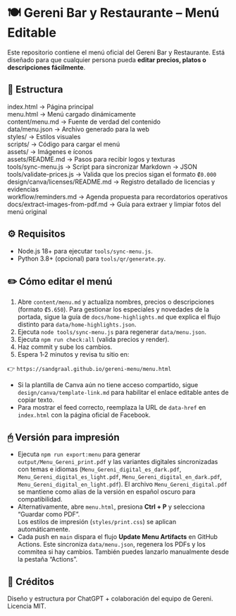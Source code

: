 # 🍽️ Gereni Bar y Restaurante – Menú Editable

Este repositorio contiene el menú oficial del Gereni Bar y Restaurante.
Está diseñado para que cualquier persona pueda **editar precios, platos o descripciones fácilmente**.

## 📂 Estructura

index.html → Página principal  
menu.html → Menú cargado dinámicamente  
content/menu.md → Fuente de verdad del contenido  
data/menu.json → Archivo generado para la web  
styles/ → Estilos visuales  
scripts/ → Código para cargar el menú  
assets/ → Imágenes e íconos  
assets/README.md → Pasos para recibir logos y texturas  
tools/sync-menu.js → Script para sincronizar Markdown → JSON
tools/validate-prices.js → Valida que los precios sigan el formato `₡0.000`
design/canva/licenses/README.md → Registro detallado de licencias y evidencias  
workflow/reminders.md → Agenda propuesta para recordatorios operativos
docs/extract-images-from-pdf.md → Guía para extraer y limpiar fotos del menú original

## ⚙️ Requisitos

- Node.js 18+ para ejecutar `tools/sync-menu.js`.
- Python 3.8+ (opcional) para `tools/qr/generate.py`.

## ✏️ Cómo editar el menú

1. Abre `content/menu.md` y actualiza nombres, precios o descripciones (formato `₡5.650`). Para gestionar los especiales y novedades de la portada, sigue la guía de `docs/home-highlights.md` que explica el flujo distinto para `data/home-highlights.json`.
2. Ejecuta `node tools/sync-menu.js` para regenerar `data/menu.json`.
3. Ejecuta `npm run check:all` (valida precios y render).
4. Haz commit y sube los cambios.
5. Espera 1‑2 minutos y revisa tu sitio en:

👉 `https://sandgraal.github.io/gereni-menu/menu.html`

- Si la plantilla de Canva aún no tiene acceso compartido, sigue `design/canva/template-link.md` para habilitar el enlace editable antes de copiar texto.
- Para mostrar el feed correcto, reemplaza la URL de `data-href` en `index.html` con la página oficial de Facebook.

## 🖰️ Versión para impresión

- Ejecuta `npm run export:menu` para generar `output/Menu_Gereni_print.pdf` y las variantes digitales sincronizadas con temas e idiomas (`Menu_Gereni_digital_es_dark.pdf`, `Menu_Gereni_digital_es_light.pdf`, `Menu_Gereni_digital_en_dark.pdf`, `Menu_Gereni_digital_en_light.pdf`). El archivo `Menu_Gereni_digital.pdf` se mantiene como alias de la versión en español oscuro para compatibilidad.
- Alternativamente, abre `menu.html`, presiona **Ctrl + P** y selecciona “Guardar como PDF”.  
  Los estilos de impresión (`styles/print.css`) se aplican automáticamente.
- Cada push en `main` dispara el flujo **Update Menu Artifacts** en GitHub Actions. Este sincroniza `data/menu.json`, regenera los PDFs y los commitea si hay cambios. También puedes lanzarlo manualmente desde la pestaña “Actions”.

## 🎨 Créditos

Diseño y estructura por ChatGPT + colaboración del equipo de Gereni.
Licencia MIT.
